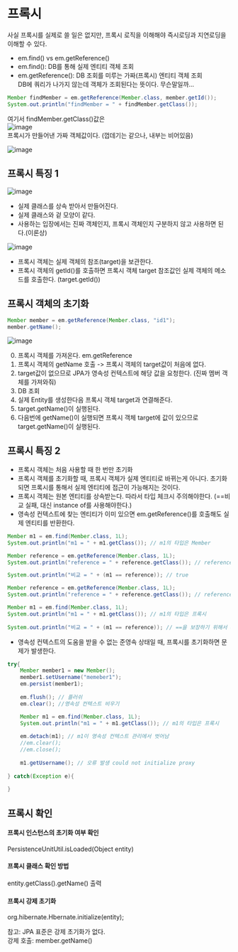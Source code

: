 # 프록시
사실 프록시를 실제로 쓸 일은 없지만, 프록시 로직을 이해해야 즉시로딩과 지연로딩을 이해할 수 있다.   

- em.find() vs em.getReference()
- em.find(): DB를 통해 실제 엔티티 객체 조회
- em.getReference(): DB 조회를 미루는 가짜(프록시) 엔티티 객체 조회   
DB에 쿼리가 나가지 않는데 객체가 조회된다는 뜻이다. 무슨말일까...

```java
Member findMember = em.getReference(Member.class, member.getId());
System.out.println("findMember = " + findMember.getClass());
```

여기서 findMember.getClass()값은   
![image](https://github.com/user-attachments/assets/ed3ae9d6-4a89-4ea8-8cb0-091f4f54a64b)   
프록시가 만들어낸 가짜 객체값이다. (껍데기는 같으나, 내부는 비어있음)   

![image](https://github.com/user-attachments/assets/f71aa428-65e3-462e-8ad8-0a6a07f53dd2)

## 프록시 특징 1

![image](https://github.com/user-attachments/assets/381273e2-36d7-45a6-b4e5-258e3165dcd1)   
- 실제 클래스를 상속 받아서 만들어진다.
- 실제 클래스와 겉 모양이 같다.
- 사용하는 입장에서는 진짜 객체인지, 프록시 객체인지 구분하지 않고 사용하면 된다.(이론상)   

![image](https://github.com/user-attachments/assets/99767152-07a6-41e6-8d96-4653edd8171b)

- 프록시 객체는 실제 객체의 참조(target)을 보관한다.
- 프록시 객체의 getId()를 호출하면 프록시 객체 target 참조값인 실제 객체의 메소드를 호출한다. (target.getId())   

## 프록시 객체의 초기화

```java
Member member = em.getReference(Member.class, "id1");
member.getName();
```

![image](https://github.com/user-attachments/assets/d54d1a73-1cd0-4f48-8499-b542f13e5180)   

0. 프록시 객체를 가져온다. em.getReference
1. 프록시 객체의 getName 호출 -> 프록시 객체의 target값이 처음에 없다.
2. target값이 없으므로 JPA가 영속성 컨텍스트에 해당 값을 요청한다. (진짜 멤버 객체를 가져와줘)
3. DB 조회
4. 실제 Entity를 생성한다음 프록시 객체 target과 연결해준다.
5. target.getName()이 실행된다.
6. 다음번에 getName()이 실행되면 프록시 객체 target에 값이 있으므로 target.getName()이 실행된다.


## 프록시 특징 2
- 프록시 객체는 처음 사용할 때 한 번만 초기화
- 프록시 객체를 초기화할 때, 프록시 객체가 실제 엔티티로 바뀌는게 아니다. 초기화되면 프록시를 통해서 실제 엔티티에 접근이 가능해지는 것이다.
- 프록시 객체는 원본 엔티티를 상속받는다. 따라서 타입 체크시 주의해야한다. (==비교 실패, 대신 instance of를 사용해야한다.)
- 영속성 컨텍스트에 찾는 엔티티가 이미 있으면 em.getReference()를 호출해도 실제 엔티티를 반환한다.
```java
Member m1 = em.find(Member.class, 1L);
System.out.println("m1 = " + m1.getClass()); // m1의 타입은 Member

Member reference = em.getReference(Member.class, 1L);
System.out.println("reference = " + reference.getClass()); // reference의 타입은 Member

System.out.println("비교 = " + (m1 == reference)); // true
```

```java
Member reference = em.getReference(Member.class, 1L);
System.out.println("reference = " + reference.getClass()); // reference의 타입은 프록시

Member m1 = em.find(Member.class, 1L);
System.out.println("m1 = " + m1.getClass()); // m1의 타입은 프록시
        
System.out.println("비교 = " + (m1 == reference)); // ==을 보장하기 위해서 em.find도 프록시 객체가 반환된다.
```

- 영속성 컨텍스트의 도움을 받을 수 없는 준영속 상태일 때, 프록시를 초기화하면 문제가 발생한다.
```java
try{
    Member member1 = new Member();
    member1.setUsername("memeber1");
    em.persist(member1);
    
    em.flush(); // 플러쉬
    em.clear(); //영속성 컨텍스트 비우기

    Member m1 = em.find(Member.class, 1L);
    System.out.println("m1 = " + m1.getClass()); // m1의 타입은 프록시
    
    em.detach(m1); // m1이 영속성 컨텍스트 관리에서 벗어남
    //em.clear(); 
    //em.close();
        
    m1.getUsername(); // 오류 발생 could not initialize proxy
        
} catch(Exception e){
    
}
```

## 프록시 확인
#### 프록시 인스턴스의 초기화 여부 확인
PersistenceUnitUtil.isLoaded(Object entity)

#### 프록시 클래스 확인 방법
entity.getClass().getName() 출력

#### 프록시 강제 초기화
org.hibernate.Hbernate.initialize(entity);   

참고: JPA 표준은 강제 초기화가 없다.      
강제 호출: member.getName()   